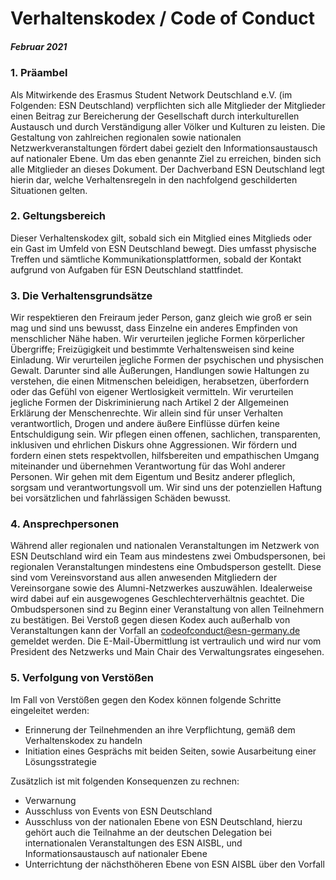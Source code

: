 # Verhaltenskodex / Code of Conduct
##### Februar 2021

### 1. Präambel
Als Mitwirkende des Erasmus Student Network Deutschland e.V. (im Folgenden: ESN Deutschland) verpflichten sich alle Mitglieder der Mitglieder einen Beitrag zur Bereicherung der Gesellschaft durch interkulturellen Austausch und durch Verständigung aller Völker und Kulturen zu leisten.
Die Gestaltung von zahlreichen regionalen sowie nationalen Netzwerkveranstaltungen fördert dabei gezielt den Informationsaustausch auf nationaler Ebene.
Um das eben genannte Ziel zu erreichen, binden sich alle Mitglieder an dieses Dokument. 
Der Dachverband ESN Deutschland legt hierin dar, welche Verhaltensregeln in den nachfolgend geschilderten Situationen gelten.

### 2. Geltungsbereich
Dieser Verhaltenskodex gilt, sobald sich ein Mitglied eines Mitglieds oder ein Gast im Umfeld von ESN Deutschland bewegt.
Dies umfasst physische Treffen und sämtliche Kommunikationsplattformen, sobald der Kontakt aufgrund von Aufgaben für ESN Deutschland stattfindet.

### 3. Die Verhaltensgrundsätze
Wir respektieren den Freiraum jeder Person, ganz gleich wie groß er sein mag und sind uns bewusst, dass Einzelne ein anderes Empfinden von menschlicher Nähe haben. 
Wir verurteilen jegliche Formen körperlicher Übergriffe; Freizügigkeit und bestimmte Verhaltensweisen sind keine Einladung. 
Wir verurteilen jegliche Formen der psychischen und physischen Gewalt.
Darunter sind alle Äußerungen, Handlungen sowie Haltungen zu verstehen, die einen Mitmenschen beleidigen, herabsetzen, überfordern oder das Gefühl von eigener Wertlosigkeit vermitteln.
Wir verurteilen jegliche Formen der Diskriminierung nach Artikel 2 der Allgemeinen Erklärung der Menschenrechte. 
Wir allein sind für unser Verhalten verantwortlich, Drogen und andere äußere Einflüsse dürfen keine Entschuldigung sein.
Wir pflegen einen offenen, sachlichen, transparenten, inklusiven und ehrlichen Diskurs ohne Aggressionen. 
Wir fördern und fordern einen stets respektvollen, hilfsbereiten und empathischen Umgang miteinander und übernehmen Verantwortung für das Wohl anderer Personen. 
Wir gehen mit dem Eigentum und Besitz anderer pfleglich, sorgsam und verantwortungsvoll um. 
Wir sind uns der potenziellen Haftung bei vorsätzlichen und fahrlässigen Schäden bewusst.

### 4. Ansprechpersonen
Während aller regionalen und nationalen Veranstaltungen im Netzwerk von ESN Deutschland wird ein Team aus mindestens zwei Ombudspersonen, bei regionalen Veranstaltungen mindestens eine Ombudsperson gestellt. 
Diese sind vom Vereinsvorstand aus allen anwesenden Mitgliedern der Vereinsorgane sowie des Alumni-Netzwerkes auszuwählen.
Idealerweise wird dabei auf ein ausgewogenes Geschlechterverhältnis geachtet. 
Die Ombudspersonen sind zu Beginn einer Veranstaltung von allen Teilnehmern zu bestätigen. 
Bei Verstoß gegen diesen Kodex auch außerhalb von Veranstaltungen kann der Vorfall an codeofconduct@esn-germany.de gemeldet werden. 
Die E-Mail-Übermittlung ist vertraulich und wird nur vom President des Netzwerks und Main Chair des Verwaltungsrates eingesehen.

### 5. Verfolgung von Verstößen
Im Fall von Verstößen gegen den Kodex können folgende Schritte eingeleitet werden:
<ul>
    <li>    Erinnerung der Teilnehmenden an ihre Verpflichtung, gemäß dem Verhaltenskodex zu handeln</li>
    <li>    Initiation eines Gesprächs mit beiden Seiten, sowie Ausarbeitung einer Lösungsstrategie</li>
</ul>
Zusätzlich ist mit folgenden Konsequenzen zu rechnen:
<ul>
    <li>    Verwarnung</li>
    <li>    Ausschluss von Events von ESN Deutschland</li>
    <li>    Ausschluss von der nationalen Ebene von ESN Deutschland, hierzu gehört auch die Teilnahme an der deutschen Delegation bei internationalen Veranstaltungen des ESN AISBL, und Informationsaustausch auf nationaler Ebene</li>
    <li>    Unterrichtung der nächsthöheren Ebene von ESN AISBL über den Vorfall</li>
</ul>

